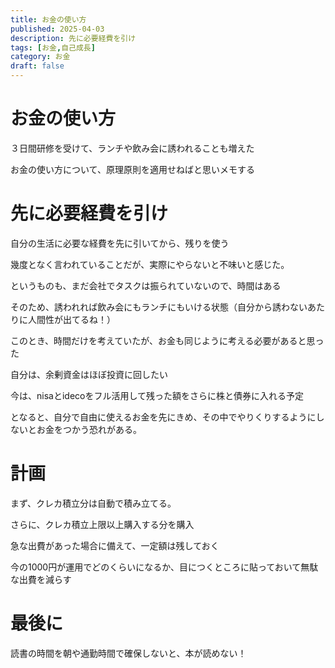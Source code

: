 ```yaml
---
title: お金の使い方
published: 2025-04-03
description: 先に必要経費を引け
tags: [お金,自己成長]
category: お金　
draft: false
---
```

# お金の使い方

３日間研修を受けて、ランチや飲み会に誘われることも増えた

お金の使い方について、原理原則を適用せねばと思いメモする

# 先に必要経費を引け

自分の生活に必要な経費を先に引いてから、残りを使う

幾度となく言われていることだが、実際にやらないと不味いと感じた。

というものも、まだ会社でタスクは振られていないので、時間はある

そのため、誘われれば飲み会にもランチにもいける状態（自分から誘わないあたりに人間性が出てるね！）

このとき、時間だけを考えていたが、お金も同じように考える必要があると思った

自分は、余剰資金はほぼ投資に回したい

今は、nisaとidecoをフル活用して残った額をさらに株と債券に入れる予定

となると、自分で自由に使えるお金を先にきめ、その中でやりくりするようにしないとお金をつかう恐れがある。

# 計画

まず、クレカ積立分は自動で積み立てる。

さらに、クレカ積立上限以上購入する分を購入

急な出費があった場合に備えて、一定額は残しておく

今の1000円が運用でどのくらいになるか、目につくところに貼っておいて無駄な出費を減らす

# 最後に

読書の時間を朝や通勤時間で確保しないと、本が読めない！

